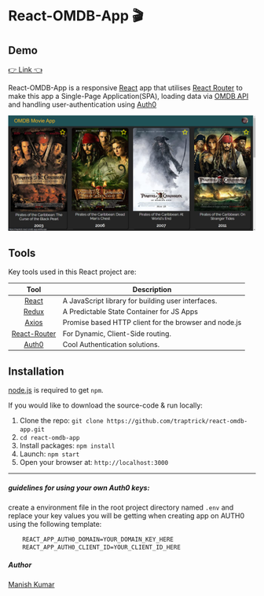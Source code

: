 # React-OMDB-App 🎬

## Demo

[👉 Link 👈](https://traptrick-react-omdb-app.netlify.app)

React-OMDB-App is a responsive [React](https://reactjs.org/) app that utilises [React Router](https://reactrouter.com/) to make this app a Single-Page Application(SPA), loading data via [OMDB API](https://www.omdbapi.com/) and handling user-authentication using [Auth0](https://auth0.com/)

![screenshot](https://github.com/traptrick/react-omdb-app/blob/master/screenshot.png)

## Tools

Key tools used in this React project are:

|                             Tool                              | Description                                           |
| :-----------------------------------------------------------: | ----------------------------------------------------- |
|      [React](http://facebook.github.io/react/index.html)      | A JavaScript library for building user interfaces.    |
|                [Redux](https://redux.js.org/)                 | A Predictable State Container for JS Apps             |
|            [Axios](https://github.com/axios/axios)            | Promise based HTTP client for the browser and node.js |
| [React-Router](https://github.com/ReactTraining/react-router) | For Dynamic, Client-Side routing.                     |
|                  [Auth0](https://auth0.com/)                  | Cool Authentication solutions.                        |

## Installation

[node.js](https://nodejs.org/en/) is required to get `npm`.

If you would like to download the source-code & run locally:

1. Clone the repo: `git clone https://github.com/traptrick/react-omdb-app.git`
2. `cd react-omdb-app`
3. Install packages: `npm install`
4. Launch: `npm start`
5. Open your browser at: `http://localhost:3000`

---

##### guidelines for using your own Auth0 keys:

create a environment file in the root project directory named
`.env`
and replace your key values you will be getting when creating app on AUTH0 using the following template:

```
    REACT_APP_AUTH0_DOMAIN=YOUR_DOMAIN_KEY_HERE
    REACT_APP_AUTH0_CLIENT_ID=YOUR_CLIENT_ID_HERE

```

##### Author

[Manish Kumar](https://github.com/traptrick/)
